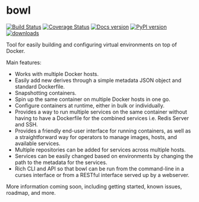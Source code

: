 bowl
===
[![Build Status](https://travis-ci.org/cglewis/bowl.png?branch=master)](https://travis-ci.org/cglewis/bowl)
[![Coverage Status](https://coveralls.io/repos/cglewis/bowl/badge.png?branch=master)](https://coveralls.io/r/cglewis/bowl?branch=master) 
[![Docs version](https://readthedocs.org/projects/bowl/badge/?version=latest)](http://bowl.readthedocs.org/en/latest/)
[![PyPI version](https://badge.fury.io/py/bowl.svg)](http://badge.fury.io/py/bowl)
[![downloads](https://pypip.in/d/bowl/badge.png)](https://pypi.python.org/pypi/bowl)

Tool for easily building and configuring virtual environments on top of Docker.

Main features:

- Works with multiple Docker hosts.
- Easily add new derives through a simple metadata JSON object and standard Dockerfile.
- Snapshotting containers.
- Spin up the same container on multiple Docker hosts in one go.
- Configure containers at runtime, either in bulk or individually.
- Provides a way to run multiple services on the same container without having to have a Dockerfile for the combined services i.e. Redis Server and SSH.
- Provides a friendly end-user interface for running containers, as well as a straightforward way for operators to manage images, hosts, and available services.
- Multiple repositories can be added for services across multiple hosts.
- Services can be easily changed based on environments by changing the path to the metadata for the services.
- Rich CLI and API so that bowl can be run from the command-line in a curses interface or from a RESTful interface served up by a webserver.


More information coming soon, including getting started, known issues, roadmap, and more.
